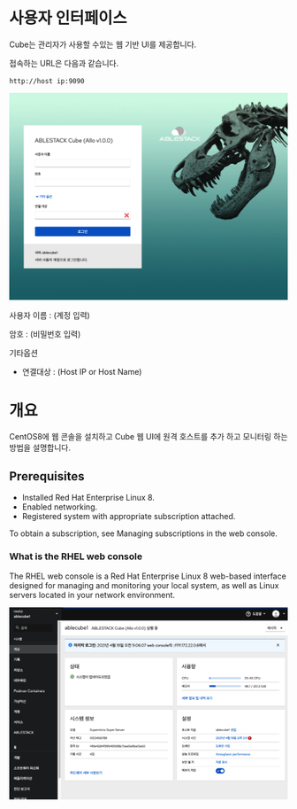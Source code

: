 # 사용자 인터페이스
Cube는 관리자가 사용할 수있는 웹 기반 UI를 제공합니다.

접속하는 URL은 다음과 같습니다.

 ```
 http://host ip:9090
 ```

![cube-login-webui](../../assets/images/cube_login_webUI.png)

사용자 이름 : (계정 입력)

암호 : (비밀번호 입력)

기타옵션

*  연결대상 : (Host IP or Host Name)







# 개요

CentOS8에 웹 콘솔을 설치하고 Cube 웹 UI에 원격 호스트를 추가 하고 모니터링 하는 방법을 설명합니다.

## Prerequisites

 - Installed Red Hat Enterprise Linux 8.
 - Enabled networking.
 - Registered system with appropriate subscription attached.

To obtain a subscription, see Managing subscriptions in the web console.

### What is the RHEL web console

The RHEL web console is a Red Hat Enterprise Linux 8 web-based interface designed for managing and monitoring your local system, as well as Linux servers located in your network environment.

![cube-overview-webui](../../assets/images/cube_overview_webUI.png)
